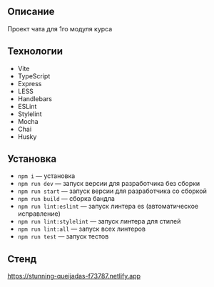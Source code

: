 ## Описание

Проект чата для 1го модуля курса

## Технологии

- Vite
- TypeScript
- Express
- LESS
- Handlebars
- ESLint
- Stylelint
- Mocha
- Chai
- Husky

## Установка

- `npm i` — установка
- `npm run dev` — запуск версии для разработчика без сборки
- `npm run start` — запуск версии для разработчика со сборкой
- `npm run build` — сборка бандла
- `npm run lint:eslint` — запуск линтера es (автоматическое исправление)
- `npm run lint:stylelint` — запуск линтера для стилей
- `npm run lint:all` — запуск всех линтеров
- `npm run test` — запуск тестов

## Стенд

https://stunning-queijadas-f73787.netlify.app
